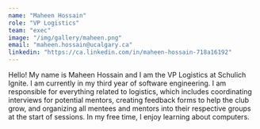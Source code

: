 ```yaml
---
name: "Maheen Hossain"
role: "VP Logistics"
team: "exec"
image: "/img/gallery/maheen.png"
email: "maheen.hossain@ucalgary.ca"
linkedin: "https://ca.linkedin.com/in/maheen-hossain-718a16192"
---
```


Hello! My name is Maheen Hossain and I am the VP Logistics at Schulich Ignite. I am currently in my third year of software engineering. I am responsible for everything related to logistics, which includes coordinating interviews for potential mentors, creating feedback forms to help the club grow, and organizing all mentees and mentors into their respective groups at the start of sessions. In my free time, I enjoy learning about computers.